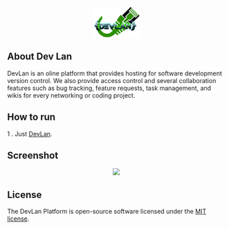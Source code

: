<p align="center"><img src="https://github.com/MartMbithi/DevLan/blob/master/logo.png"></p>


## About Dev Lan

DevLan is an oline platform  that provides hosting for software development version control. We also provide access control and several collaboration features such as bug tracking, feature requests, task management, and wikis for every networking or coding project.




## How to run
1 . Just <a href="https://devlan.martdev.info">DevLan</a>.<br>

## Screenshot

<p align="center"><img src="https://github.com/Trans-DevLan/Devlan_version2.0/blob/master/public/Screenshot.png"></p>

## License


The DevLan Platform is open-source software licensed under the [MIT license](https://opensource.org/licenses/MIT).

